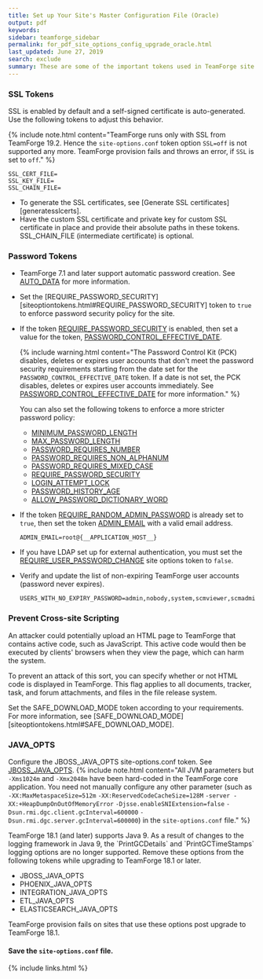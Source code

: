 ```yaml
---
title: Set up Your Site's Master Configuration File (Oracle) 
output: pdf
keywords: 
sidebar: teamforge_sidebar
permalink: for_pdf_site_options_config_upgrade_oracle.html
last_updated: June 27, 2019
search: exclude
summary: These are some of the important tokens used in TeamForge site configuration.
---
```

### SSL Tokens
SSL is enabled by default and a self-signed certificate is auto-generated. Use the following tokens to adjust this behavior. 

{% include note.html content="TeamForge runs only with SSL from TeamForge 19.2. Hence the `site-options.conf` token option `SSL=off` is not supported any more. TeamForge provision fails and throws an error, if `SSL` is set to `off`." %}

```shell
SSL_CERT_FILE=
SSL_KEY_FILE=
SSL_CHAIN_FILE=
````
* To generate the SSL certificates, see [Generate SSL certificates][generatesslcerts].
* Have the custom SSL certificate and private key for custom SSL certificate in place and provide their absolute paths in these tokens. SSL_CHAIN_FILE (intermediate certificate) is optional.

### Password Tokens
* TeamForge 7.1 and later support automatic password creation. See [AUTO_DATA](siteoptiontokens.html#auto_data) for more information.
* Set the [REQUIRE_PASSWORD_SECURITY][siteoptiontokens.html#REQUIRE_PASSWORD_SECURITY] token to `true` to enforce password security policy for the site.

* If the token [REQUIRE_PASSWORD_SECURITY](siteoptiontokens.html#REQUIRE_PASSWORD_SECURITY) is enabled, then set a value for the token, [PASSWORD_CONTROL_EFFECTIVE_DATE](siteoptiontokens.html#PASSWORD_CONTROL_EFFECTIVE_DATE).

  {% include warning.html content="The Password Control Kit (PCK) disables, deletes or expires user accounts that don't meet the password security requirements starting from the date set for the `PASSWORD_CONTROL_EFFECTIVE_DATE` token. If a date is not set, the PCK disables, deletes or expires user accounts immediately. See [PASSWORD_CONTROL_EFFECTIVE_DATE](siteoptiontokens.html#PASSWORD_CONTROL_EFFECTIVE_DATE) for more information." %}

  You can also set the following tokens to enforce a more stricter password policy:
  * [MINIMUM_PASSWORD_LENGTH](siteoptiontokens.html#MINIMUM_PASSWORD_LENGTH)
  * [MAX_PASSWORD_LENGTH](siteoptiontokens.html#MAX_PASSWORD_LENGTH)
  * [PASSWORD_REQUIRES_NUMBER](siteoptiontokens.html#PASSWORD_REQUIRES_NUMBER)
  * [PASSWORD_REQUIRES_NON_ALPHANUM](siteoptiontokens.html#PASSWORD_REQUIRES_NON_ALPHANUM)
  * [PASSWORD_REQUIRES_MIXED_CASE](siteoptiontokens.html#PASSWORD_REQUIRES_MIXED_CASE)
  * [REQUIRE_PASSWORD_SECURITY](siteoptiontokens.html#REQUIRE_PASSWORD_SECURITY)
  * [LOGIN_ATTEMPT_LOCK](siteoptiontokens.html#LOGIN_ATTEMPT_LOCK)
  * [PASSWORD_HISTORY_AGE](siteoptiontokens.html#PASSWORD_HISTORY_AGE)
  * [ALLOW_PASSWORD_DICTIONARY_WORD](siteoptiontokens.html#ALLOW_PASSWORD_DICTIONARY_WORD)

* If the token [REQUIRE_RANDOM_ADMIN_PASSWORD](siteoptiontokens.html#require_random_admin_password) is already set to `true`, then set the token [ADMIN_EMAIL](siteoptiontokens.html#admin_email) with a valid email address.
     ```shell
     ADMIN_EMAIL=root@{__APPLICATION_HOST__}
     ````
* If you have LDAP set up for external authentication, you must set the [REQUIRE_USER_PASSWORD_CHANGE](siteoptiontokens.html#REQUIRE_USER_PASSWORD_CHANGE) site options token to `false`.
* Verify and update the list of non-expiring TeamForge user accounts (password never expires).
  ```shell
  USERS_WITH_NO_EXPIRY_PASSWORD=admin,nobody,system,scmviewer,scmadmin
  ````

### Prevent Cross-site Scripting
An attacker could potentially upload an HTML page to TeamForge that contains active code, such as JavaScript. This active code would then be executed by clients' browsers when they view the page, which can harm the system.

To prevent an attack of this sort, you can specify whether or not HTML code is displayed in TeamForge. This flag applies to all documents, tracker, task, and forum attachments, and files in the file release system.

Set the SAFE_DOWNLOAD_MODE token according to your requirements. For more information, see [SAFE_DOWNLOAD_MODE][siteoptiontokens.html#SAFE_DOWNLOAD_MODE].

### JAVA_OPTS
Configure the JBOSS_JAVA_OPTS site-options.conf token. See [JBOSS_JAVA_OPTS](siteoptiontokens.html#jboss_java_opts).
{% include note.html content="All JVM parameters but `-Xms1024m` and `-Xmx2048m` have been hard-coded in the TeamForge core application. You need not manually configure any other parameter (such as `-XX:MaxMetaspaceSize=512m` `-XX:ReservedCodeCacheSize=128M` `-server -XX:+HeapDumpOnOutOfMemoryError` `-Djsse.enableSNIExtension=false` `-Dsun.rmi.dgc.client.gcInterval=600000` `-Dsun.rmi.dgc.server.gcInterval=600000`) in the `site-options.conf` file." %}

<!-- (See: https://forge.collab.net/sf/go/artf300770) -->TeamForge 18.1 (and later) supports Java 9. As a result of changes to the logging framework in Java 9, the `PrintGCDetails` and `PrintGCTimeStamps` logging options are no longer supported. Remove these options from the following tokens while upgrading to TeamForge 18.1 or later.

* JBOSS_JAVA_OPTS
* PHOENIX_JAVA_OPTS
* INTEGRATION_JAVA_OPTS
* ETL_JAVA_OPTS
* ELASTICSEARCH_JAVA_OPTS

TeamForge provision fails on sites that use these options post upgrade to TeamForge 18.1.

#### Save the `site-options.conf` file.

{% include links.html %}